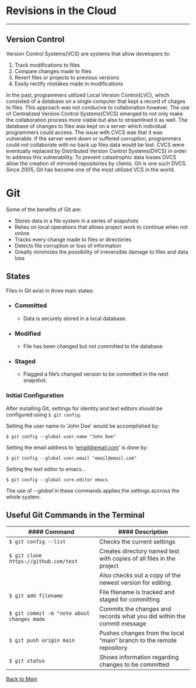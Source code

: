 # Revisions in the Cloud
---

## Version Control
Version Control Systems(VCS) are systems that allow developers to:
1. Track modifications to files
1. Compare changes made to files
1. Revert files or projects to previous versions
1. Easily rectify mistakes made in modifications

In the past, programmers utilized Local Version Control(LVC), which consisted of a database on a single computer that kept a record of chages to files. This approach was not conducive to collaboration however. The use of Centralized Version Control Systems(CVCS) emerged to not only make the collaboration process more viable but also to streamlined it as well. The database of changes to files was kept on a server which individual programmers could access. The issue with CVCS was that it was vulnerable. If the server went down or suffered corruption, programmers could not collaborate with no back up files data would be lost. CVCS were eventually replaced by Distributed Version Control Systems(DVCS) in order to address this vulnerability. To prevent catastrophic data losses DVCS allow the creation of mirrored repositories by clients. Git is one such DVCS. Since 2005, Git has become one of the most utilized VCS in the world.

# Git

Some of the benefits of Git are:
- Stores data in a file system in a series of snapshots
- Relies on local operations that allows project work to continue when not online
- Tracks every change made to files or directories
- Detects file corruption or loss of information
- Greatly minimizes the possibility of irreversible damage to files and data loss

## States

Files in Git exist in three main states:
- ### Committed
  - Data is securely stored in a local database.
- ### Modified
  - File has been changed but not committed to the database.
- ### Staged
  - Flagged a file’s changed version to be committed in the next snapshot.
  
### Initial Configuration

After installing Git, settings for identity and text editors should be configured using `$ git config`.

Setting the user name to 'John Doe' would be accomplished by:
```
$ git config --global user.name "John Doe"
```

Setting the email address to 'email@email.com' is done by:
```
$ git config --global user.email "email@email.com"
```

Setting the text editor to emacs...
```
$ git config --global core.editor emacs
```

The use of *--global* in these commands applies the settings accross the whole system.
  
## Useful Git Commands in the Terminal

| #### Command | #### Description |
| --- | --- |
| `$ git config --list` | Checks the current settings |
| `$ git clone https://github.com/test` | Creates directory named test with copies of all files in the project |
|  | Also checks out a copy of the newest version for editing. |
| `$ git add filename` | File filename is tracked and staged for committing |
| `$ git commit -m "note about changes made` | Commits the changes and records what you did within the commit message |
| `$ git push origin main` | Pushes changes from the local “main” branch to the remote repository |
| `$ git status` | Shows information regarding changes to be committed |


[Back to Main](README.md)
